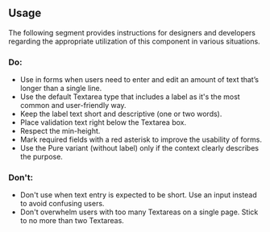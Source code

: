 <ComponentHeading name="Textarea Wrapper"></ComponentHeading>

<TableOfContents></TableOfContents>

## Usage

The following segment provides instructions for designers and developers regarding the appropriate utilization of this
component in various situations.

### Do:

- Use in forms when users need to enter and edit an amount of text that’s longer than a single line.
- Use the default Textarea type that includes a label as it's the most common and user-friendly way.
- Keep the label text short and descriptive (one or two words).
- Place validation text right below the Textarea box.
- Respect the min-height.
- Mark required fields with a red asterisk to improve the usability of forms.
- Use the Pure variant (without label) only if the context clearly describes the purpose.

### Don't:

- Don't use when text entry is expected to be short. Use an input instead to avoid confusing users.
- Don't overwhelm users with too many Textareas on a single page. Stick to no more than two Textareas.
